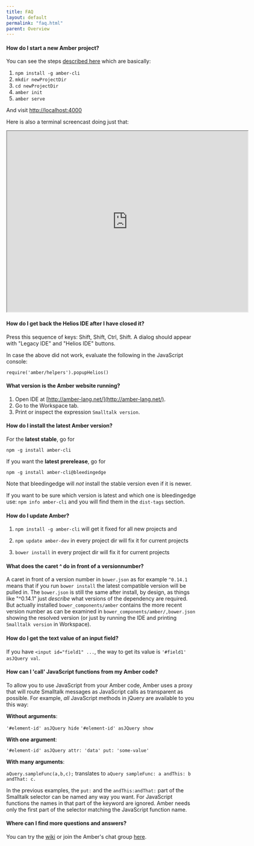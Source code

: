 ```yaml
---
title: FAQ
layout: default
permalink: "faq.html"
parent: Overview
---
```


#### How do I start a new Amber project?

You can see the steps [described here](/getting-started.html) which are basically:

1. `npm install -g amber-cli`
2. `mkdir newProjectDir`
3. `cd newProjectDir`
4. `amber init`
5. `amber serve`

And visit [http://localhost:4000](http://localhost:4000)

Here is also a terminal screencast doing just that:

<iframe src="http://showterm.io/457dc8b24df38d67e421d#fast" width="640" height="480"></iframe>


#### How do I get back the Helios IDE after I have closed it?

Press this sequence of keys: Shift, Shift, Ctrl, Shift.
A dialog should appear with "Legacy IDE" and "Helios IDE" buttons. 

In case the above did not work, evaluate the following in the JavaScript console:

`require('amber/helpers').popupHelios()`

    
#### What version is the Amber website running?

1.    Open IDE at [http://amber-lang.net/](http://amber-lang.net/).
2.    Go to the Workspace tab.
3.    Print or inspect the expression ``Smalltalk version``.

#### How do I install the latest Amber version?

For the **latest stable**, go for

`npm -g install amber-cli`

If you want the **latest prerelease**, go for

`npm -g install amber-cli@bleedingedge`

Note that bleedingedge will *not* install the stable version even if it is newer.

If you want to be sure which version is latest and which one is bleedingedge use:
`npm info amber-cli` and you will find them in the `dist-tags` section.

#### How do I update Amber?

1. ``npm install -g amber-cli``  will get it fixed for all new projects and 

2.  ``npm update amber-dev`` in every project dir will fix it for current projects

3. `bower install` in every project dir will fix it for current projects


#### What does the caret ^ do in front of a versionnumber?

A caret in front of a version number in ``bower.json`` as for example  ``^0.14.1``  means that if you run ``bower install`` the latest compatible version will be pulled in. The ``bower.json`` is still the same after install, by design, as things like "^0.14.1" just _describe_ what versions of the dependency are required. But actually installed ``bower_components/amber`` contains the more recent version number as can be examined in ``bower_components/amber/,bower.json`` showing the resolved version (or just by running the IDE and printing `Smalltalk version` in Workspace).


#### How do I get the text value of an input field?

If you have `<input id="field1" ...`, the way to get its value is `'#field1' asJQuery val`.

#### How can I 'call' JavaScript functions from my Amber code? 

To allow you to use JavaScript from your Amber code, Amber uses a proxy that will route Smalltalk messages as JavaScript calls as transparent as possible. For example, _all_ JavaScript methods in jQuery are available to you this way:

**Without arguments**: 

`'#element-id' asJQuery hide`
`'#element-id' asJQuery show`

**With one argument**: 

`'#element-id' asJQuery attr: 'data' put: 'some-value'`

**With many arguments**:

`aQuery.sampleFunc(a,b,c);` translates to `aQuery sampleFunc: a andThis: b andThat: c.`

In the previous examples, the `put:` and the ``andThis:andThat:`` part of the Smalltalk selector can be named any way you want. For JavaScript functions the names in that part of the keyword are ignored. Amber  needs only the first part of the selector matching the JavaScript function name.

#### Where can I find more questions and answers?

You can try the [wiki](https://github.com/amber-smalltalk/amber/wiki/FAQ) or join the Amber's chat group [here](https://gitter.im/amber-smalltalk/amber).


